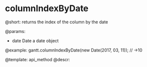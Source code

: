 columnIndexByDate
=============

@short:
	returns the index of the column by the date 

@params:
- date		Date		a date object



@example:
gantt.columnIndexByDate(new Date(2017, 03, 11)); // ->10

@template:	api_method
@descr:

